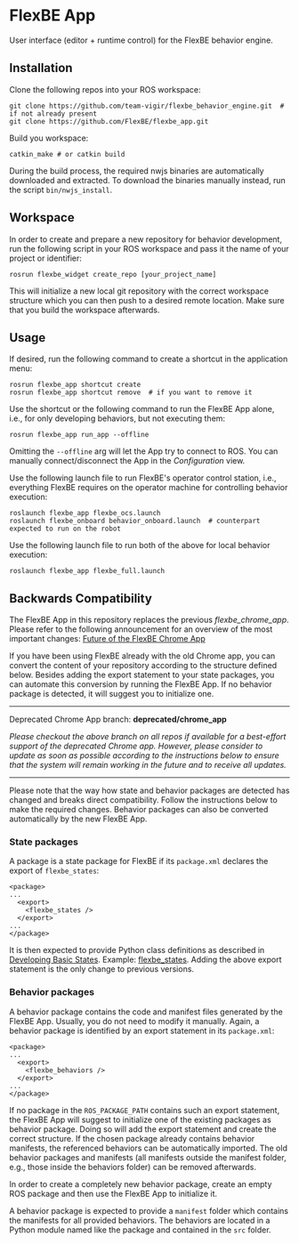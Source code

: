 # FlexBE App

User interface (editor + runtime control) for the FlexBE behavior engine.

## Installation

Clone the following repos into your ROS workspace:

    git clone https://github.com/team-vigir/flexbe_behavior_engine.git  # if not already present
    git clone https://github.com/FlexBE/flexbe_app.git

Build you workspace:

    catkin_make # or catkin build

During the build process, the required nwjs binaries are automatically downloaded and extracted.
To download the binaries manually instead, run the script `bin/nwjs_install`.

## Workspace

In order to create and prepare a new repository for behavior development, run the following script in your ROS workspace and pass it the name of your project or identifier:

    rosrun flexbe_widget create_repo [your_project_name]

This will initialize a new local git repository with the correct workspace structure which you can then push to a desired remote location. Make sure that you build the workspace afterwards.

## Usage

If desired, run the following command to create a shortcut in the application menu:

    rosrun flexbe_app shortcut create
    rosrun flexbe_app shortcut remove  # if you want to remove it

Use the shortcut or the following command to run the FlexBE App alone, i.e., for only developing behaviors, but not executing them:

    rosrun flexbe_app run_app --offline

Omitting the `--offline` arg will let the App try to connect to ROS. You can manually connect/disconnect the App in the *Configuration* view.

Use the following launch file to run FlexBE's operator control station, i.e., everything FlexBE requires on the operator machine for controlling behavior execution:

    roslaunch flexbe_app flexbe_ocs.launch
    roslaunch flexbe_onboard behavior_onboard.launch  # counterpart expected to run on the robot

Use the following launch file to run both of the above for local behavior execution:

    roslaunch flexbe_app flexbe_full.launch


## Backwards Compatibility

The FlexBE App in this repository replaces the previous *flexbe_chrome_app*. Please refer to the following announcement for an overview of the most important changes: [Future of the FlexBE Chrome App](https://github.com/pschillinger/flexbe_chrome_app/issues/11)

If you have been using FlexBE already with the old Chrome app, you can convert the content of your repository according to the structure defined below. Besides adding the export statement to your state packages, you can automate this conversion by running the FlexBE App. If no behavior package is detected, it will suggest you to initialize one.

---

Deprecated Chrome App branch: **deprecated/chrome_app**

*Please checkout the above branch on all repos if available for a best-effort support of the deprecated Chrome app. However, please consider to update as soon as possible according to the instructions below to ensure that the system will remain working in the future and to receive all updates.*

---

Please note that the way how state and behavior packages are detected has changed and breaks direct compatibility.
Follow the instructions below to make the required changes.
Behavior packages can also be converted automatically by the new FlexBE App.

### State packages

A package is a state package for FlexBE if its `package.xml` declares the export of `flexbe_states`:

    <package>
    ...
      <export>
        <flexbe_states />
      </export>
    ...
    </package>

It is then expected to provide Python class definitions as described in [Developing Basic States](http://wiki.ros.org/flexbe/Tutorials/Developing%20Basic%20States). Example: [flexbe_states](https://github.com/team-vigir/flexbe_behavior_engine/tree/feature/flexbe_app/flexbe_states). Adding the above export statement is the only change to previous versions.

### Behavior packages

A behavior package contains the code and manifest files generated by the FlexBE App. Usually, you do not need to modify it manually. Again, a behavior package is identified by an export statement in its `package.xml`:

    <package>
    ...
      <export>
        <flexbe_behaviors />
      </export>
    ...
    </package>

If no package in the `ROS_PACKAGE_PATH` contains such an export statement, the FlexBE App will suggest to initialize one of the existing packages as behavior package. Doing so will add the export statement and create the correct structure. If the chosen package already contains behavior manifests, the referenced behaviors can be automatically imported. The old behavior packages and manifests (all manifests outside the manifest folder, e.g., those inside the behaviors folder) can be removed afterwards.

In order to create a completely new behavior package, create an empty ROS package and then use the FlexBE App to initialize it.

A behavior package is expected to provide a `manifest` folder which contains the manifests for all provided behaviors. The behaviors are located in a Python module named like the package and contained in the `src` folder.
